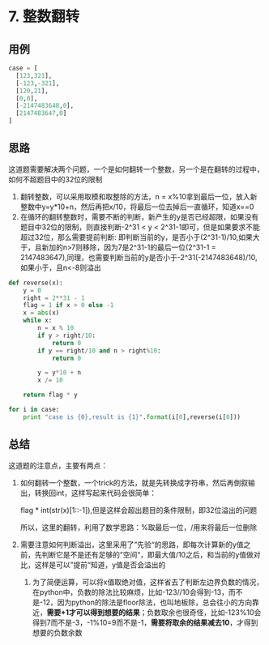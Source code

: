 # 7. 整数翻转

## 用例

```python
case = [
  [123,321],
  [-123,-321],
  [120,21],
  [0,0],
  [-2147483648,0],
  [2147483647,0]
]

```



## 思路

这道题需要解决两个问题，一个是如何翻转一个整数，另一个是在翻转的过程中，如何不超题目中的32位的限制

1. 翻转整数，可以采用取模和取整除的方法，n = x%10拿到最后一位，放入新整数中y=y*10+n，然后再把x/10，将最后一位去掉后一直循环，知道x==0
2. 在循环的翻转整数时，需要不断的判断，新产生的y是否已经超限，如果没有题目中32位的限制，则直接判断-2^31 < y < 2^31-1即可，但是如果要求不能超过32位，那么需要提前判断: 即判断当前的y，是否小于(2^31-1)/10,如果大于，且新加的n>7则移除，因为7是2^31-1的最后一位(2^31-1 = 2147483647),同理，也需要判断当前的y是否小于-2^31(-2147483648)/10,如果小于，且n<-8则溢出

```python
def reverse(x):
    y = 0
    right = 2**31 - 1
    flag = 1 if x > 0 else -1
    x = abs(x)
    while x:
        n = x % 10
        if y > right/10:
            return 0
        if y == right/10 and n > right%10:
            return 0

        y = y*10 + n
        x /= 10

    return flag * y

for i in case:
    print "case is {0},result is {1}".format(i[0],reverse(i[0]))

```



## 总结

这道题的注意点，主要有两点：

1. 如何翻转一个整数，一个trick的方法，就是先转换成字符串，然后再倒叙输出，转换回int，这样写起来代码会很简单：

   flag * int(str(x)[1::-1]),但是这样会超出题目的条件限制，即32位溢出的问题

   所以，这里的翻转，利用了数学思路：%取最后一位，/用来将最后一位删除

2. 需要注意如何判断溢出，这里采用了”先验“的思路，即每次计算新的y值之前，先判断它是不是还有足够的”空间“，即最大值/10之后，和当前的y值做对比，这样是可以”提前“知道，y值是否会溢出的

   1. 为了简便运算，可以将x值取绝对值，这样省去了判断左边界负数的情况，在python中，负数的除法比较麻烦，比如-123//10会得到-13，而不是-12，因为python的除法是floor除法，也叫地板除，总会往小的方向靠近，**需要+1才可以得到想要的结果**；负数取余也很奇怪，比如-123%10会得到7而不是-3，-1%10=9而不是-1，**需要将取余的结果减去10**，才得到想要的负数余数

